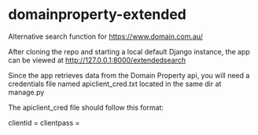 # domainproperty-extended
Alternative search function for https://www.domain.com.au/

After cloning the repo and starting a local default Django instance, the app can be viewed at http://127.0.0.1:8000/extendedsearch

Since the app retrieves data from the Domain Property api, you will need a credentials file named apiclient_cred.txt located in the same dir at manage.py

The apiclient_cred file should follow this format:

clientid = <your client id>
clientpass = <your client secret>
